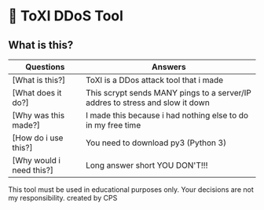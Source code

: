 # 🔫 ToXI DDoS Tool 
## What is this?
Questions | Answers
--------- | ---------
[What is this?] | ToXI is a DDos attack tool that i made 
[What does it do?] | This scrypt sends MANY pings to a server/IP addres to stress and slow it down
[Why was this made?] | I made this because i had nothing else to do in my free time
[How do i use this?] | You need to download py3 (Python 3) 
[Why would i need this?] | Long answer short YOU DON'T!!! 

This tool must be used in educational purposes only. Your decisions are not my responsibility.
created by CPS
